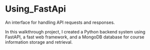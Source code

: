 # Using_FastApi

An interface for handling API requests and responses.

In this walkthrough project, I created a Python backend system using FastAPI, a fast web framework, and a MongoDB database for course information storage and retrieval.
